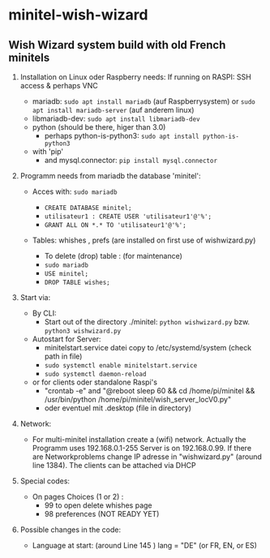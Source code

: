 # minitel-wish-wizard
## Wish Wizard system build with old French minitels

1. Installation on Linux oder Raspberry
needs: If running on RASPI: SSH access & perhaps VNC
    - mariadb: `sudo apt install mariadb` (auf Raspberrysystem) or `sudo apt install mariadb-server` (auf anderem linux) 
    - libmariadb-dev: `sudo apt install libmariadb-dev` 
    - python (should be there, higer than  3.0)
        - perhaps python-is-python3: `sudo apt install python-is-python3`
     - with 'pip' 
        - and mysql.connector: `pip install mysql.connector`

2. Programm needs from mariadb the database 'minitel':
    - Acces with: `sudo mariadb`
        - `CREATE DATABASE minitel;`
        - `utilisateur1 : CREATE USER 'utilisateur1'@'%';`
        - `GRANT ALL ON *.* TO 'utilisateur1'@'%';`
    
    - Tables: whishes , prefs (are installed on first use of wishwizard.py)
        - To delete (drop) table : (for maintenance)
        - `sudo mariadb`
        - `USE minitel;`
        - `DROP TABLE wishes;`

3. Start via:
    - By CLI:
        - Start out of the directory ./minitel: `python wishwizard.py` bzw. `python3 wishwizard.py`
    - Autostart for Server:
        - minitelstart.service datei copy to /etc/systemd/system (check path in file)
        - `sudo systemctl enable minitelstart.service`
        - `sudo systemctl daemon-reload`
    - or for clients oder standalone Raspi's
        - "crontab -e" and "@reboot sleep 60 && cd /home/pi/minitel && /usr/bin/python /home/pi/minitel/wish_server_locV0.py"
        - oder eventuel mit .desktop  (file in directory)
   
4. Network:
    - For multi-minitel installation  create a (wifi) network. Actually the  Programm uses  192.168.0.1-255
    Server is on 192.168.0.99. If there are Networkproblems change IP adresse in "wishwizard.py" (around line 1384).
    The clients can be attached via DHCP

5. Special codes: 
    - On pages Choices (1 or 2) :
        - 99 to open delete whishes page
        - 98 preferences (NOT READY YET)
6. Possible changes in the code:
    - Language at start: (around Line 145 ) lang = "DE" (or FR, EN, or ES)
